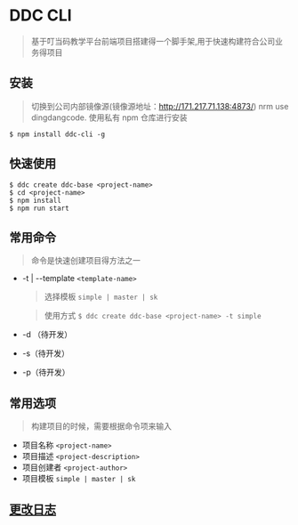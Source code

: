 # DDC CLI

> 基于叮当码教学平台前端项目搭建得一个脚手架,用于快速构建符合公司业务得项目

## 安装

> 切换到公司内部镜像源(镜像源地址：http://171.217.71.138:4873/) nrm use dingdangcode. 使用私有 npm 仓库进行安装

```console
$ npm install ddc-cli -g
```

## 快速使用

```console
$ ddc create ddc-base <project-name>
$ cd <project-name>
$ npm install
$ npm run start
```

## 常用命令

> 命令是快速创建项目得方法之一

- -t | --template `<template-name>`

  > 选择模板 `simple | master | sk`

  > 使用方式 `$ ddc create ddc-base <project-name> -t simple`

- -d （待开发）

- -s（待开发）

- -p（待开发）

## 常用选项

> 构建项目的时候，需要根据命令项来输入

- 项目名称 `<project-name>`
- 项目描述 `<project-description>`
- 项目创建者 `<project-author>`
- 项目模板 `simple | master | sk`

## [更改日志](./CHANGELOG.md)
